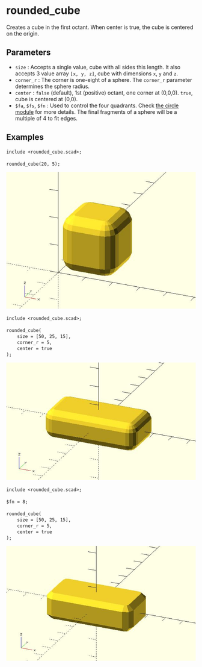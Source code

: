# rounded_cube

Creates a cube in the first octant. When center is true, the cube is centered on the origin.

## Parameters

- `size` : Accepts a single value, cube with all sides this length. It also accepts 3 value array `[x, y, z]`, cube with dimensions `x`, `y` and `z`.
- `corner_r` : The corner is one-eight of a sphere. The `corner_r` parameter determines the sphere radius.
- `center` : `false` (default), 1st (positive) octant, one corner at (0,0,0). `true`, cube is centered at (0,0).
- `$fa`, `$fs`, `$fn` : Used to control the four quadrants. Check [the circle module](https://en.wikibooks.org/wiki/OpenSCAD_User_Manual/Using_the_2D_Subsystem#circle) for more details. The final fragments of a sphere will be a multiple of 4 to fit edges.

## Examples

	include <rounded_cube.scad>;
	
	rounded_cube(20, 5);

![rounded_cube](images/lib-rounded_cube-1.JPG)

	include <rounded_cube.scad>;
	
	rounded_cube(
	    size = [50, 25, 15], 
	    corner_r = 5,
	    center = true
	);

![rounded_cube](images/lib-rounded_cube-2.JPG)

	include <rounded_cube.scad>;
	
	$fn = 8;
	
	rounded_cube(
	    size = [50, 25, 15], 
	    corner_r = 5,
	    center = true
	);

![rounded_cube](images/lib-rounded_cube-3.JPG)




